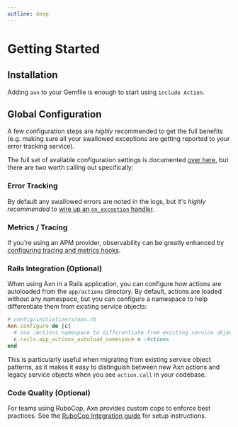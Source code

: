 ```yaml
---
outline: deep
---
```

# Getting Started

## Installation

Adding `axn` to your Gemfile is enough to start using `include Action`.

## Global Configuration

A few configuration steps are _highly_ recommended to get the full benefits (e.g. making sure all your swallowed exceptions are getting reported to your error tracking service).

The full set of available configuration settings is documented [over here](/reference/configuration), but there are two worth calling out specifically:

### Error Tracking

By default any swallowed errors are noted in the logs, but it's _highly recommended_ to [wire up an `on_exception` handler](/reference/configuration#on-exception).

### Metrics / Tracing

If you're using an APM provider, observability can be greatly enhanced by [configuring tracing and metrics hooks](/reference/configuration#tracing-and-metrics).

### Rails Integration (Optional)

When using Axn in a Rails application, you can configure how actions are autoloaded from the `app/actions` directory. By default, actions are loaded without any namespace, but you can configure a namespace to help differentiate them from existing service objects:

```ruby
# config/initializers/axn.rb
Axn.configure do |c|
  # Use :Actions namespace to differentiate from existing service objects
  c.rails.app_actions_autoload_namespace = :Actions
end
```

This is particularly useful when migrating from existing service object patterns, as it makes it easy to distinguish between new Axn actions and legacy service objects when you see `action.call` in your codebase.

### Code Quality (Optional)

For teams using RuboCop, Axn provides custom cops to enforce best practices. See the [RuboCop Integration guide](/recipes/rubocop-integration) for setup instructions.


